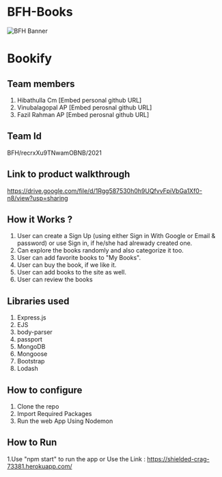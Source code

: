 # BFH-Books

![BFH Banner](https://trello-attachments.s3.amazonaws.com/542e9c6316504d5797afbfb9/542e9c6316504d5797afbfc1/39dee8d993841943b5723510ce663233/Frame_19.png)
# Bookify

## Team members
1. Hibathulla Cm [Embed personal github URL]
2. Vinubalagopal AP [Embed perosnal github URL]
3. Fazil Rahman AP [Embed perosnal github URL]
## Team Id
BFH/recrxXu9TNwamOBNB/2021
## Link to product walkthrough
https://drive.google.com/file/d/1Rgg587530h0h9UQfvvFpiVbGa1Xf0-n8/view?usp=sharing
## How it Works ?
1. User can create a Sign Up (using either Sign in With Google or Email & password) or use Sign in, if he/she had alrewady created one.
2. Can explore the books randomly and also categorize it too. 
3. User can add favorite books to "My Books".
4. User can buy the book, if we like it.
5. User can add books to the site as well.
6. User can review the books
## Libraries used
1. Express.js
2. EJS
3. body-parser
4. passport
5. MongoDB
6. Mongoose
7. Bootstrap
8. Lodash
## How to configure
1. Clone the repo
2. Import Required Packages
3. Run the web App Using Nodemon
## How to Run
1.Use "npm start" to run the app 
            or
Use the Link : https://shielded-crag-73381.herokuapp.com/

